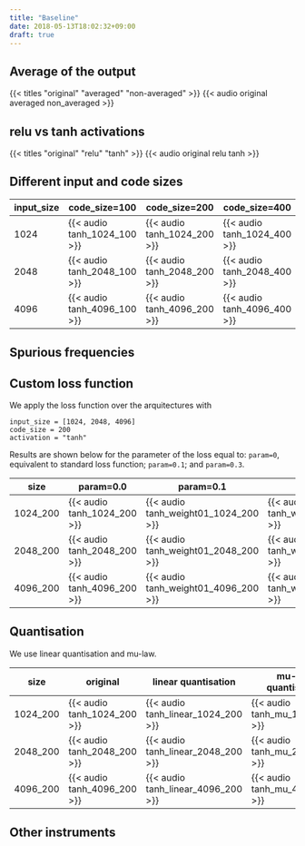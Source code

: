 ```yaml
---
title: "Baseline"
date: 2018-05-13T18:02:32+09:00
draft: true
---
```


## Average of the output

{{< titles "original" "averaged" "non-averaged" >}}
{{< audio original averaged non_averaged >}}


## relu vs tanh activations

{{< titles "original" "relu" "tanh" >}}
{{< audio original relu tanh >}}


## Different input and code sizes

| input_size | code_size=100 | code_size=200 | code_size=400 |
|----|----------|---------------------|---------------------|
| 1024 | {{< audio tanh_1024_100 >}} | {{< audio tanh_1024_200 >}} | {{< audio tanh_1024_400 >}} |
| 2048 | {{< audio tanh_2048_100 >}} | {{< audio tanh_2048_200 >}} | {{< audio tanh_2048_400 >}} |
| 4096 | {{< audio tanh_4096_100 >}} | {{< audio tanh_4096_200 >}} | {{< audio tanh_4096_400 >}} |


## Spurious frequencies

## Custom loss function

We apply the loss function over the arquitectures with

```
input_size = [1024, 2048, 4096]
code_size = 200
activation = "tanh"
```

Results are shown below for the parameter of the loss equal to: `param=0`, equivalent
to standard loss function; `param=0.1`; and `param=0.3`.

| size | param=0.0 | param=0.1 | param=0.3 |
|----|----------|---------------------|---------------------|
| 1024_200 | {{< audio tanh_1024_200 >}} | {{< audio tanh_weight01_1024_200 >}} | {{< audio tanh_weight03_1024_200 >}} |
| 2048_200 | {{< audio tanh_2048_200 >}} | {{< audio tanh_weight01_2048_200 >}} | {{< audio tanh_weight03_2048_200 >}} |
| 4096_200 | {{< audio tanh_4096_200 >}} | {{< audio tanh_weight01_4096_200 >}} | {{< audio tanh_weight03_4096_200 >}} |


## Quantisation

We use linear quantisation and mu-law.

| size | original | linear quantisation | mu-law quantisation |
|----|----------|---------------------|---------------------|
| 1024_200 | {{< audio tanh_1024_200 >}} | {{< audio tanh_linear_1024_200 >}} | {{< audio tanh_mu_1024_200 >}} |
| 2048_200 | {{< audio tanh_2048_200 >}} | {{< audio tanh_linear_2048_200 >}} | {{< audio tanh_mu_2048_200 >}} |
| 4096_200 | {{< audio tanh_4096_200 >}} | {{< audio tanh_linear_4096_200 >}} | {{< audio tanh_mu_4096_200 >}} |


## Other instruments
